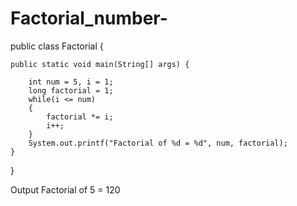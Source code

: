 # Factorial_number-

public class Factorial {

    public static void main(String[] args) {

        int num = 5, i = 1;
        long factorial = 1;
        while(i <= num)
        {
            factorial *= i;
            i++;
        }
        System.out.printf("Factorial of %d = %d", num, factorial);
    }
}

Output
Factorial of 5 = 120
